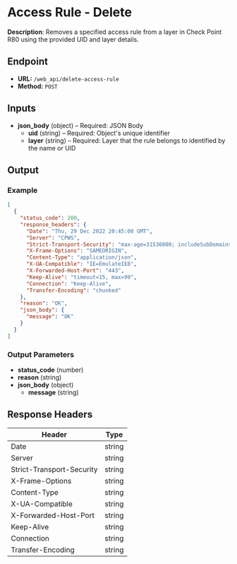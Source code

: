 # Access Rule - Delete

**Description**: Removes a specified access rule from a layer in Check Point R80 using the provided UID and layer details.

## Endpoint

- **URL:** `/web_api/delete-access-rule`
- **Method:** `POST`
## Inputs

- **json_body** (object) – Required: JSON Body
  - **uid** (string) – Required: Object's unique identifier
  - **layer** (string) – Required: Layer that the rule belongs to identified by the name or UID
## Output

### Example

```json
[
  {
    "status_code": 200,
    "response_headers": {
      "Date": "Thu, 29 Dec 2022 20:45:08 GMT",
      "Server": "CPWS",
      "Strict-Transport-Security": "max-age=31536000; includeSubDomains",
      "X-Frame-Options": "SAMEORIGIN",
      "Content-Type": "application/json",
      "X-UA-Compatible": "IE=EmulateIE8",
      "X-Forwarded-Host-Port": "443",
      "Keep-Alive": "timeout=15, max=99",
      "Connection": "Keep-Alive",
      "Transfer-Encoding": "chunked"
    },
    "reason": "OK",
    "json_body": {
      "message": "OK"
    }
  }
]
```
### Output Parameters

- **status_code** (number)
- **reason** (string)
- **json_body** (object)
  - **message** (string)
## Response Headers

| Header | Type |
|--------|------|
| Date | string |
| Server | string |
| Strict-Transport-Security | string |
| X-Frame-Options | string |
| Content-Type | string |
| X-UA-Compatible | string |
| X-Forwarded-Host-Port | string |
| Keep-Alive | string |
| Connection | string |
| Transfer-Encoding | string |